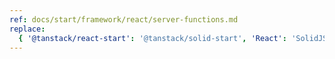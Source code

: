 ```yaml
---
ref: docs/start/framework/react/server-functions.md
replace:
  { '@tanstack/react-start': '@tanstack/solid-start', 'React': 'SolidJS' }
---
```


